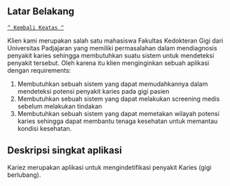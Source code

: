## Latar Belakang
[`^ Kembali Keatas ^`](#)

Klien kami merupakan salah satu mahasiswa Fakultas Kedokteran Gigi dari Universitas Padjajaran yang memiliki permasalahan dalam mendiagnosis penyakit karies sehingga membutuhkan suatu sistem untuk mendeteksi penyakit tersebut. Oleh karena itu klien menginginkan sebuah aplikasi dengan requirements:
1. Membutuhkan sebuah sistem yang dapat memudahkannya dalam mendeteksi potensi penyakit karies pada gigi pasien
2. Membutuhkan sebuah sistem yang dapat melakukan screening medis sebelum melakukan tindakan
3. Membutuhkan sebuah sistem yang dapat memetakan wilayah potensi karies sehingga dapat membantu tenaga kesehatan untuk memantau kondisi kesehatan.

## Deskripsi singkat aplikasi
Kariez merupakan aplikasi untuk mengindetifikasi penyakit Karies (gigi berlubang). 
